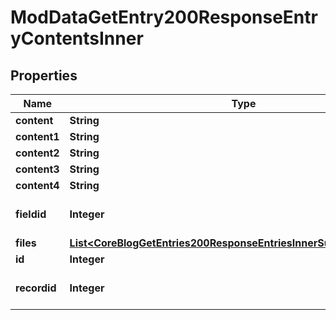 

# ModDataGetEntry200ResponseEntryContentsInner


## Properties

| Name | Type | Description | Notes |
|------------ | ------------- | ------------- | -------------|
|**content** | **String** | Contents. |  [optional] |
|**content1** | **String** | Contents. |  [optional] |
|**content2** | **String** | Contents. |  [optional] |
|**content3** | **String** | Contents. |  [optional] |
|**content4** | **String** | Contents. |  [optional] |
|**fieldid** | **Integer** | The field type of the content. |  [optional] |
|**files** | [**List&lt;CoreBlogGetEntries200ResponseEntriesInnerSummaryfilesInner&gt;**](CoreBlogGetEntries200ResponseEntriesInnerSummaryfilesInner.md) |  |  [optional] |
|**id** | **Integer** | Content id. |  [optional] |
|**recordid** | **Integer** | The record this content belongs to. |  [optional] |



